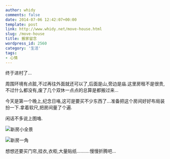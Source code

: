 ```yaml
---
author: whidy
comments: false
date: 2014-07-06 12:42:07+00:00
template: post
link: http://www.whidy.net/move-house.html
slug: /move-house
title: 搬家留念
wordpress_id: 2560
category: '生活'
tags:
- 心情
---
```


终于进村了...

周围环境有点脏,不过再往外面就还可以了,后面是山,旁边是庙.这里房租不是很贵,不过什么都没有,废了几个双休一点点的总算是都搬过来...

今天是第一个晚上,纪念日咯,这可是要买不少东西了...准备把这个房间好好布局装扮一下.拿着软尺,把房间量了个遍.

闲话不多说上图咯.

![新房小全景](https://www.whidy.net/wp-content/uploads/2014/07/house_1-400x114.jpg)

![新房一角](https://www.whidy.net/wp-content/uploads/2014/07/house_2-400x300.jpg)

想想还要买门帘,挂衣,衣柜,大量贴纸..........慢慢折腾吧...
